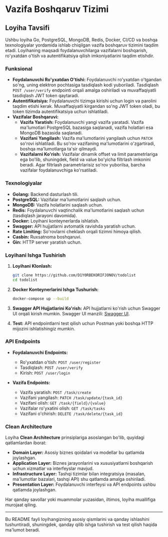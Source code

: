 # Vazifa Boshqaruv Tizimi

## Loyiha Tavsifi

Ushbu loyiha Go, PostgreSQL, MongoDB, Redis, Docker, CI/CD va boshqa texnologiyalar yordamida ishlab chiqilgan vazifa boshqaruv tizimini taqdim etadi. Loyihaning maqsadi foydalanuvchilarga vazifalarni boshqarish, ro'yxatdan o'tish va autentifikatsiya qilish imkoniyatlarini taqdim etishdir.

### Funksional

- **Foydalanuvchi Ro'yxatdan O'tishi:** Foydalanuvchi ro'yxatdan o'tgandan so'ng, uning elektron pochtasiga tasdiqlash kodi yuboriladi. Tasdiqlash `POST /user/verify` endpointi orqali amalga oshiriladi va muvaffaqiyatli tasdiqlash JWT token qaytaradi.
- **Autentifikatsiya:** Foydalanuvchi tizimga kirishi uchun login va parolini taqdim etishi kerak. Muvaffaqiyatli kirgandan so'ng JWT token oladi, bu token tizimda autentifikatsiya uchun ishlatiladi.
- **Vazifalar Boshqaruvi:**
    - **Vazifa Yaratish:** Foydalanuvchi yangi vazifa yaratadi. Vazifa ma'lumotlari PostgreSQL bazasiga saqlanadi, vazifa holatlari esa MongoDB bazasida saqlanadi.
    - **Vazifani Yangilash:** Vazifa ma'lumotlarini yangilash uchun `PATCH` so'rovi ishlatiladi. Bu so'rov vazifaning ma'lumotlarini o'zgartiradi, boshqa ma'lumotlarga ta'sir qilmaydi.
    - **Vazifalarni Ko'rish:** Vazifalar dinamik offset va limit parametrlariga ega bo'lib, shuningdek, field va value bo'yicha filtrlash imkonini beradi. Agar filtrlash parametrlarisiz so'rov yuborilsa, barcha vazifalar foydalanuvchiga ko'rsatiladi.

### Texnologiyalar

- **Golang:** Backend dasturlash tili.
- **PostgreSQL:** Vazifalar ma'lumotlarini saqlash uchun.
- **MongoDB:** Vazifa holatlarini saqlash uchun.
- **Redis:** Foydalanuvchi vaqtinchalik ma'lumotlarini saqlash uchun (tasdiqlash jarayoni davomida).
- **Docker:** Loyihani konteynerlarda ishlatish.
- **Swagger:** API hujjatlarni avtomatik ravishda yaratish uchun.
- **Rate Limiting:** So'rovlarni cheklash orqali tizimni himoya qilish.
- **Casbin:** Ruxsatnoma boshqaruvi.
- **Gin:** HTTP server yaratish uchun.

### Loyihani Ishga Tushirish

1. **Loyihani Klonlash:**
    ```bash
    git clone https://github.com/D1Y0RBEKORIFJONOV/todolist
    cd todolist
    ```

2. **Docker Konteynerlarini Ishga Tushurish:**
    ```bash
    docker-compose up --build
    ```

3. **Swagger API Hujjatlarini Ko'rish:**
   API hujjatlarni ko'rish uchun Swagger UI orqali kirish mumkin. Swagger UI manzili: [Swagger UI](http://52.59.220.158:9000/swagger/index.html#/auth/post_user_register).

4. **Test:**
   API endpointlarni test qilish uchun Postman yoki boshqa HTTP mijozini ishlatishingiz mumkin.

### API Endpoints

- **Foydalanuvchi Endpoints:**
    - Ro'yxatdan o'tish: `POST /user/register`
    - Tasdiqlash: `POST /user/verify`
    - Kirish: `POST /user/login`

- **Vazifa Endpoints:**
    - Vazifa yaratish: `POST /task/create`
    - Vazifani yangilash: `PATCH /task/update/{task_id}`
    - Vazifani olish: `GET /task/{field}/{value}`
    - Vazifalar ro'yxatini olish: `GET /task/tasks`
    - Vazifani o'chirish: `DELETE /task/delete/{task_id}`

### Clean Architecture

Loyiha **Clean Architecture** prinsiplariga asoslangan bo'lib, quyidagi qatlamlardan iborat:

- **Domain Layer:** Asosiy biznes qoidalari va modellar bu qatlamda joylashgan.
- **Application Layer:** Biznes jarayonlarini va xususiyatlarni boshqarish uchun xizmatlar va interfeyslar mavjud.
- **Infrastructure Layer:** Tashqi tizimlar bilan integratsiya (masalan, ma'lumotlar bazalari, tashqi API) shu qatlamda amalga oshiriladi.
- **Presentation Layer:** Foydalanuvchi interfeysi va API endpoints ushbu qatlamda joylashgan.

Har qanday savollar yoki muammolar yuzasidan, iltimos, loyiha muallifiga murojaat qiling.

---

Bu README fayli loyihangizning asosiy qismlarini va qanday ishlashini tushuntiradi, shuningdek, qanday qilib ishga tushirish va test qilish haqida ma'lumot beradi.
